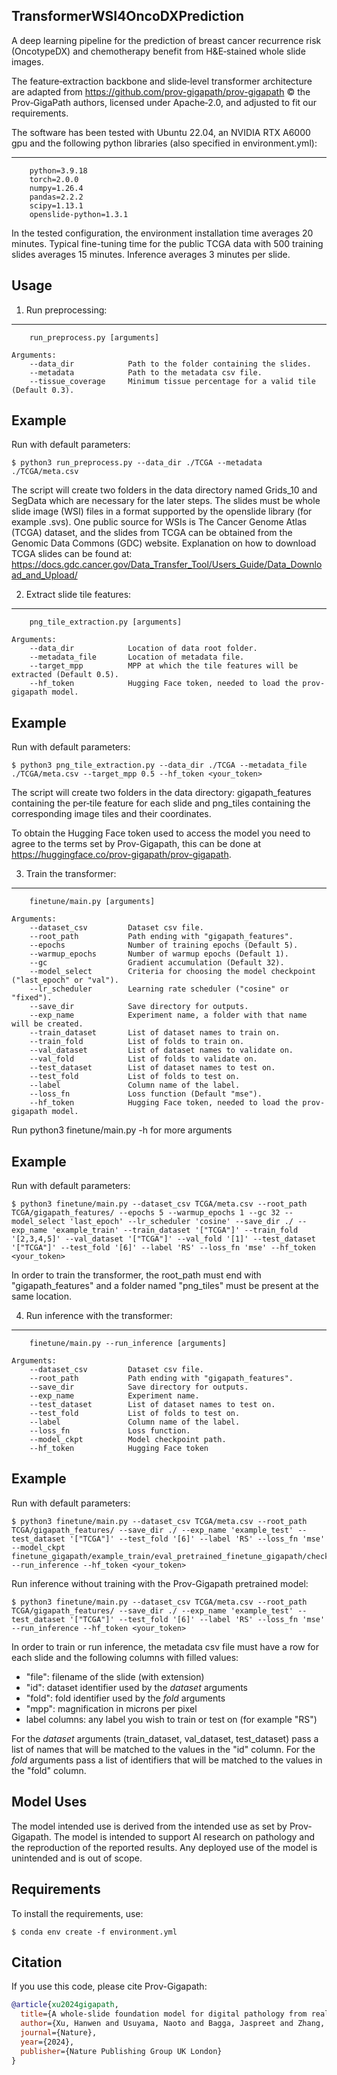 TransformerWSI4OncoDXPrediction
-----
A deep learning pipeline for the prediction of breast cancer recurrence risk (OncotypeDX) and chemotherapy benefit from H&E‑stained whole slide images.

The feature‑extraction backbone and slide‑level transformer architecture are adapted from https://github.com/prov-gigapath/prov-gigapath © the Prov‑GigaPath authors, licensed under Apache‑2.0, and adjusted to fit our requirements.

The software has been tested with Ubuntu 22.04, an NVIDIA RTX A6000 gpu and the following python libraries (also specified in environment.yml):

--------------------
        python=3.9.18
        torch=2.0.0
        numpy=1.26.4
        pandas=2.2.2
        scipy=1.13.1
        openslide-python=1.3.1


In the tested configuration, the environment installation time averages 20 minutes. Typical fine-tuning time for the public TCGA data with 500 training slides averages 15 minutes. Inference averages 3 minutes per slide.



Usage
-----

1) Run preprocessing:
-------------------
        run_preprocess.py [arguments]
    
    Arguments:
        --data_dir            Path to the folder containing the slides.
        --metadata            Path to the metadata csv file.
        --tissue_coverage     Minimum tissue percentage for a valid tile (Default 0.3).
        
Example
-------
Run with default parameters:

    $ python3 run_preprocess.py --data_dir ./TCGA --metadata ./TCGA/meta.csv
    
The script will create two folders in the data directory named Grids_10 and SegData which are necessary for the later steps.
The slides must be whole slide image (WSI) files in a format supported by the openslide library (for example .svs). One public source for WSIs is The Cancer Genome Atlas (TCGA) dataset, and the slides from TCGA can be obtained from the Genomic Data Commons (GDC) website. Explanation on how to download TCGA slides can be found at: https://docs.gdc.cancer.gov/Data_Transfer_Tool/Users_Guide/Data_Download_and_Upload/


2) Extract slide tile features:
--------------------------
        png_tile_extraction.py [arguments]
    
    Arguments:
        --data_dir            Location of data root folder.
        --metadata_file       Location of metadata file.
        --target_mpp          MPP at which the tile features will be extracted (Default 0.5).
        --hf_token            Hugging Face token, needed to load the prov-gigapath model.
        
Example
-------
Run with default parameters:

    $ python3 png_tile_extraction.py --data_dir ./TCGA --metadata_file ./TCGA/meta.csv --target_mpp 0.5 --hf_token <your_token>
    
The script will create two folders in the data directory: gigapath_features containing the per‑tile feature for each slide and png_tiles containing the corresponding image tiles and their coordinates.

To obtain the Hugging Face token used to access the model you need to agree to the terms set by Prov-Gigapath, this can be done at https://huggingface.co/prov-gigapath/prov-gigapath.


3) Train the transformer:
----------------------
        finetune/main.py [arguments]
    
    Arguments:
        --dataset_csv         Dataset csv file.
        --root_path           Path ending with "gigapath_features".
        --epochs              Number of training epochs (Default 5).
        --warmup_epochs       Number of warmup epochs (Default 1).
        --gc                  Gradient accumulation (Default 32).
        --model_select        Criteria for choosing the model checkpoint ("last_epoch" or "val").
        --lr_scheduler        Learning rate scheduler ("cosine" or "fixed").
        --save_dir            Save directory for outputs.
        --exp_name            Experiment name, a folder with that name will be created.
        --train_dataset       List of dataset names to train on.
        --train_fold          List of folds to train on.
        --val_dataset         List of dataset names to validate on.
        --val_fold            List of folds to validate on.
        --test_dataset        List of dataset names to test on.
        --test_fold           List of folds to test on.
        --label               Column name of the label.
        --loss_fn             Loss function (Default "mse").
        --hf_token            Hugging Face token, needed to load the prov-gigapath model.
        
Run python3 finetune/main.py -h for more arguments
        
Example
-------
Run with default parameters:

    $ python3 finetune/main.py --dataset_csv TCGA/meta.csv --root_path TCGA/gigapath_features/ --epochs 5 --warmup_epochs 1 --gc 32 --model_select 'last_epoch' --lr_scheduler 'cosine' --save_dir ./ --exp_name 'example_train' --train_dataset '["TCGA"]' --train_fold '[2,3,4,5]' --val_dataset '["TCGA"]' --val_fold '[1]' --test_dataset '["TCGA"]' --test_fold '[6]' --label 'RS' --loss_fn 'mse' --hf_token <your_token>

In order to train the transformer, the root_path must end with "gigapath_features" and a folder named "png_tiles" must be present at the same location.


4) Run inference with the transformer:
-----------------------------------
        finetune/main.py --run_inference [arguments]
    
    Arguments:
        --dataset_csv         Dataset csv file.
        --root_path           Path ending with "gigapath_features".
        --save_dir            Save directory for outputs.
        --exp_name            Experiment name.
        --test_dataset        List of dataset names to test on.
        --test_fold           List of folds to test on.
        --label               Column name of the label.
        --loss_fn             Loss function.
        --model_ckpt          Model checkpoint path.
        --hf_token            Hugging Face token
        
Example
-------
Run with default parameters:

    $ python3 finetune/main.py --dataset_csv TCGA/meta.csv --root_path TCGA/gigapath_features/ --save_dir ./ --exp_name 'example_test' --test_dataset '["TCGA"]' --test_fold '[6]' --label 'RS' --loss_fn 'mse' --model_ckpt finetune_gigapath/example_train/eval_pretrained_finetune_gigapath/checkpoint.pt --run_inference --hf_token <your_token>

Run inference without training with the Prov-Gigapath pretrained model:

    $ python3 finetune/main.py --dataset_csv TCGA/meta.csv --root_path TCGA/gigapath_features/ --save_dir ./ --exp_name 'example_test' --test_dataset '["TCGA"]' --test_fold '[6]' --label 'RS' --loss_fn 'mse' --run_inference --hf_token <your_token>


In order to train or run inference, the metadata csv file must have a row for each slide and the following columns with filled values:

 - "file": filename of the slide (with extension)
 - "id": dataset identifier used by the *dataset* arguments
 - "fold": fold identifier used by the *fold* arguments
 - "mpp": magnification in microns per pixel
 - label columns: any label you wish to train or test on (for example "RS")
 
For the *dataset* arguments (train_dataset, val_dataset, test_dataset) pass a list of names that will be matched to the values in the "id" column. For the *fold* arguments pass a list of identifiers that will be matched to the values in the "fold" column.


Model Uses
----------
The model intended use is derived from the intended use as set by Prov-Gigapath. The model is intended to support AI research on pathology and the reproduction of the reported results. Any deployed use of the model is unintended and is out of scope.


Requirements
------- 

To install the requirements, use:
    
    $ conda env create -f environment.yml


Citation
--------
If you use this code, please cite Prov-Gigapath:

```bibtex
@article{xu2024gigapath,
  title={A whole-slide foundation model for digital pathology from real-world data},
  author={Xu, Hanwen and Usuyama, Naoto and Bagga, Jaspreet and Zhang, Sheng and Rao, Rajesh and Naumann, Tristan and Wong, Cliff and Gero, Zelalem and González, Javier and Gu, Yu and Xu, Yanbo and Wei, Mu and Wang, Wenhui and Ma, Shuming and Wei, Furu and Yang, Jianwei and Li, Chunyuan and Gao, Jianfeng and Rosemon, Jaylen and Bower, Tucker and Lee, Soohee and Weerasinghe, Roshanthi and Wright, Bill J. and Robicsek, Ari and Piening, Brian and Bifulco, Carlo and Wang, Sheng and Poon, Hoifung},
  journal={Nature},
  year={2024},
  publisher={Nature Publishing Group UK London}
}
```
